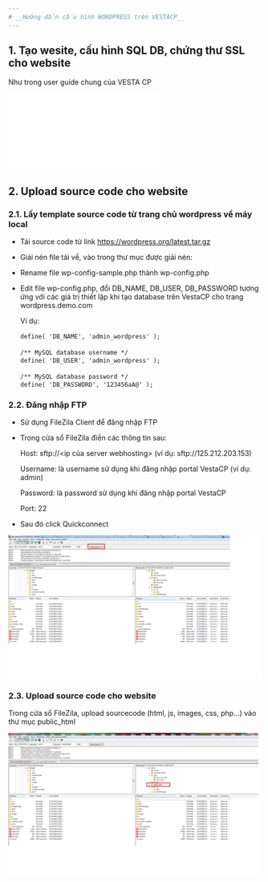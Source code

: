 ```yaml
---
# __Hướng dẫn cấu hình WORDPRESS trên VESTACP__
---
```


## __1. Tạo wesite, cấu hình SQL DB, chứng thư SSL cho website__
Như trong user guide chung của VESTA CP

![Upload sourcecode](../portal_vestacp/VESTA_CP_USER_GUIDE.md)


## __2. Upload source code cho website__
### __2.1. Lấy template source code từ trang chủ wordpress về máy local__
- Tải source code từ link  https://wordpress.org/latest.tar.gz

- Giải nén file tải về, vào trong thư mục được giải nén:

- Rename file wp-config-sample.php thành wp-config.php

- Edit file wp-config.php, đổi DB_NAME, DB_USER, DB_PASSWORD tương ứng với các giá trị thiết lập khi tạo database trên VestaCP cho trang wordpress.demo.com

  Ví dụ:
  ```
  define( 'DB_NAME', 'admin_wordpress' );

  /** MySQL database username */
  define( 'DB_USER', 'admin_wordpress' );

  /** MySQL database password */
  define( 'DB_PASSWORD', '123456aA@' );
  ```

### __2.2. Đăng nhập FTP__
- Sử dụng FileZila Client để đăng nhập FTP

- Trong cửa sổ FileZila điền các thông tin sau:

  Host: sftp://<ip của server webhosting> (ví dụ: sftp://125.212.203.153)

  Username: là username sử dụng khi đăng nhập portal VestaCP (ví dụ: admin)

  Password: là password sử dụng khi đăng nhập portal VestaCP

  Port: 22

- Sau đó click Quickconnect

![Upload sourcecode](filezila_login.png)
### __2.3. Upload source code cho website__
Trong cửa sổ FileZila, upload sourcecode (html, js, images, css, php...) vào thư mục public_html

![Upload sourcecode](upload_sourcode.png)


